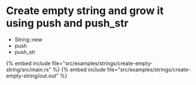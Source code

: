 # Create empty string and grow it using push and push_str

* String::new
* push
* push_str

{% embed include file="src/examples/strings/create-empty-string/src/main.rs" %}
{% embed include file="src/examples/strings/create-empty-string/out.out" %}


